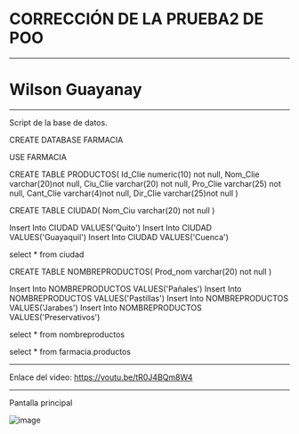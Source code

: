 # CORRECCIÓN DE LA PRUEBA2 DE POO
----
# Wilson Guayanay
----
Script de la base de datos.


CREATE DATABASE FARMACIA

USE FARMACIA

CREATE TABLE PRODUCTOS(
 Id_Clie numeric(10) not null, 
 Nom_Clie varchar(20)not null, 
 Ciu_Clie varchar(20) not null,
 Pro_Clie varchar(25) not null,
 Cant_Clie varchar(4)not null, 
 Dir_Clie varchar(25)not null 
 )

CREATE TABLE CIUDAD( 
Nom_Ciu varchar(20) not null 
)

Insert Into CIUDAD VALUES('Quito') 
Insert Into CIUDAD VALUES('Guayaquil') 
Insert Into CIUDAD VALUES('Cuenca')

select * from ciudad

CREATE TABLE NOMBREPRODUCTOS(
 Prod_nom varchar(20) not null 
 )
 
Insert Into NOMBREPRODUCTOS VALUES('Pañales') 
Insert Into NOMBREPRODUCTOS VALUES('Pastillas') 
Insert Into NOMBREPRODUCTOS VALUES('Jarabes') 
Insert Into NOMBREPRODUCTOS VALUES('Preservativos') 


select * from nombreproductos


select * from farmacia.productos

----

Enlace del video:
https://youtu.be/tR0J4BQm8W4

----

Pantalla principal

![image](https://user-images.githubusercontent.com/117754219/221083738-4fccbe09-20f5-40e1-9a43-f80cea626d9c.png)




